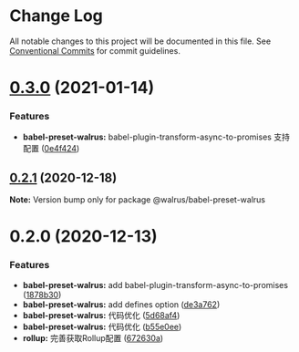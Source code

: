 # Change Log

All notable changes to this project will be documented in this file.
See [Conventional Commits](https://conventionalcommits.org) for commit guidelines.

# [0.3.0](https://github.com/walrusjs/build/compare/@walrus/babel-preset-walrus@0.2.1...@walrus/babel-preset-walrus@0.3.0) (2021-01-14)


### Features

* **babel-preset-walrus:** babel-plugin-transform-async-to-promises 支持配置 ([0e4f424](https://github.com/walrusjs/build/commit/0e4f42441195b50a4e0f56da8edee916f7bf18fb))





## [0.2.1](https://github.com/walrusjs/build/compare/@walrus/babel-preset-walrus@0.2.0...@walrus/babel-preset-walrus@0.2.1) (2020-12-18)

**Note:** Version bump only for package @walrus/babel-preset-walrus





# 0.2.0 (2020-12-13)


### Features

* **babel-preset-walrus:** add babel-plugin-transform-async-to-promises ([1878b30](https://github.com/walrusjs/build/commit/1878b30c335f23aa66f3eb13ed158c6b49b76a2f))
* **babel-preset-walrus:** add defines option ([de3a762](https://github.com/walrusjs/build/commit/de3a762a9653f5b44213f6d0c24d086c8185d62a))
* **babel-preset-walrus:** 代码优化 ([5d68af4](https://github.com/walrusjs/build/commit/5d68af43426833d86ca1bfce7abfacce064cce21))
* **babel-preset-walrus:** 代码优化 ([b55e0ee](https://github.com/walrusjs/build/commit/b55e0eebe9f8121ef4ae44e692f9e09cd0f52827))
* **rollup:** 完善获取Rollup配置 ([672630a](https://github.com/walrusjs/build/commit/672630a1691f23f45ddc05a156193f86ba4cadcb))
